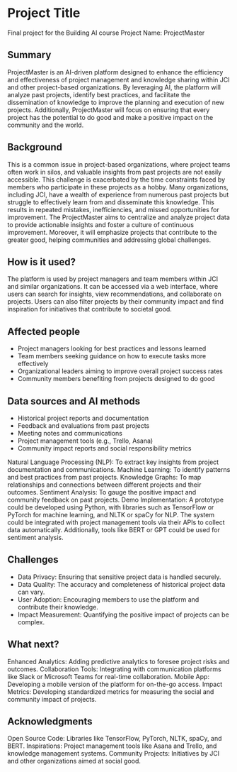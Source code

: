 # Project Title

Final project for the Building AI course
Project Name: ProjectMaster

## Summary

ProjectMaster is an AI-driven platform designed to enhance the efficiency and effectiveness of project management and knowledge sharing within JCI and other project-based organizations. By leveraging AI, the platform will analyze past projects, identify best practices, and facilitate the dissemination of knowledge to improve the planning and execution of new projects. Additionally, ProjectMaster will focus on ensuring that every project has the potential to do good and make a positive impact on the community and the world.


## Background

This is a common issue in project-based organizations, where project teams often work in silos, and valuable insights from past projects are not easily accessible. This challenge is exacerbated by the time constraints faced by members who participate in these projects as a hobby. Many organizations, including JCI, have a wealth of experience from numerous past projects but struggle to effectively learn from and disseminate this knowledge. This results in repeated mistakes, inefficiencies, and missed opportunities for improvement. The ProjectMaster aims to centralize and analyze project data to provide actionable insights and foster a culture of continuous improvement. Moreover, it will emphasize projects that contribute to the greater good, helping communities and addressing global challenges.


## How is it used?

The platform is used by project managers and team members within JCI and similar organizations. It can be accessed via a web interface, where users can search for insights, view recommendations, and collaborate on projects. Users can also filter projects by their community impact and find inspiration for initiatives that contribute to societal good.

## Affected people

* Project managers looking for best practices and lessons learned
* Team members seeking guidance on how to execute tasks more effectively
* Organizational leaders aiming to improve overall project success rates
* Community members benefiting from projects designed to do good


## Data sources and AI methods

* Historical project reports and documentation
* Feedback and evaluations from past projects
* Meeting notes and communications
* Project management tools (e.g., Trello, Asana)
* Community impact reports and social responsibility metrics

Natural Language Processing (NLP): To extract key insights from project documentation and communications.
Machine Learning: To identify patterns and best practices from past projects.
Knowledge Graphs: To map relationships and connections between different projects and their outcomes.
Sentiment Analysis: To gauge the positive impact and community feedback on past projects.
Demo Implementation: A prototype could be developed using Python, with libraries such as TensorFlow or PyTorch for machine learning, and NLTK or spaCy for NLP. The system could be integrated with project management tools via their APIs to collect data automatically. Additionally, tools like BERT or GPT could be used for sentiment analysis.

## Challenges

* Data Privacy: Ensuring that sensitive project data is handled securely.
* Data Quality: The accuracy and completeness of historical project data can vary.
* User Adoption: Encouraging members to use the platform and contribute their knowledge.
* Impact Measurement: Quantifying the positive impact of projects can be complex.

## What next?

Enhanced Analytics: Adding predictive analytics to foresee project risks and outcomes.
Collaboration Tools: Integrating with communication platforms like Slack or Microsoft Teams for real-time collaboration.
Mobile App: Developing a mobile version of the platform for on-the-go access.
Impact Metrics: Developing standardized metrics for measuring the social and community impact of projects.


## Acknowledgments

Open Source Code: Libraries like TensorFlow, PyTorch, NLTK, spaCy, and BERT.
Inspirations: Project management tools like Asana and Trello, and knowledge management systems.
Community Projects: Initiatives by JCI and other organizations aimed at social good.
